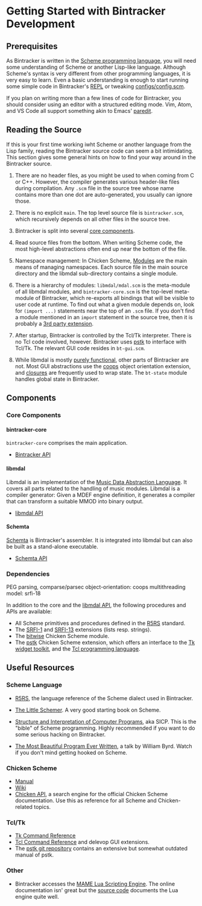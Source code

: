 # Getting Started with Bintracker Development


## Prerequisites

As Bintracker is written in the [Scheme programming language](https://en.wikipedia.org/wiki/Scheme_(programming_language)), you will need some understanding of Scheme or another Lisp-like language. Although Scheme's syntax is very different from other programming languages, it is very easy to learn. Even a basic understanding is enough to start running some simple code in Bintracker's [REPL](repl.md) or tweaking [configs/config.scm](configuration.md).

If you plan on writing more than a few lines of code for Bintracker, you should consider using an editor with a structured editing mode. Vim, Atom, and VS Code all support something akin to Emacs' [paredit](http://danmidwood.com/content/2014/11/21/animated-paredit.html).




## Reading the Source

If this is your first time working iwht Scheme or another language from the Lisp family, reading the Bintracker source code can seem a bit intimidating. This section gives some general hints on how to find your way around in the Bintracker source.

1. There are no header files, as you might be used to when coming from C or C++. However, the compiler generates various header-like files during compilation. Any `.scm` file in the source tree whose name contains more than one dot are auto-generated, you usually can ignore those.

2. There is no explicit `main`. The top level source file is `bintracker.scm`, which recursively depends on all other files in the source tree.

3. Bintracker is split into several [core components](#core-components).

4. Read source files from the bottom. When writing Scheme code, the most high-level abstractions often end up near the bottom of the file.

5. Namespace management: In Chicken Scheme, [Modules](http://wiki.call-cc.org/man/5/Modules) are the main means of managing namespaces. Each source file in the main source directory and the libmdal sub-directory contains a single module.

6. There is a hierarchy of modules: `libmdal/mdal.scm` is the meta-module of all libmdal modules, and `bintracker-core.scm` is the top-level meta-module of Bintracker, which re-exports all bindings that will be visible to user code at runtime. To find out what a given module depends on, look for `(import ...)` statements near the top of an `.scm` file. If you don't find a module mentioned in an `import` statement in the source tree, then it is probably a [3rd party extension](#dependencies).

7. After startup, Bintracker is controlled by the Tcl/Tk interpreter. There is no Tcl code involved, however. Bintracker uses [pstk](http://wiki.call-cc.org/eggref/5/pstk) to interface with Tcl/Tk. The relevant GUI code resides in `bt-gui.scm`.

8. While libmdal is mostly [purely functional](https://en.wikipedia.org/wiki/Functional_programming), other parts of Bintracker are not. Most GUI abstractions use the [coops](http://wiki.call-cc.org/eggref/5/coops) object orientation extension, and [closures](https://en.wikipedia.org/wiki/Closure_(computer_programming)) are frequently used to wrap state. The `bt-state` module handles global state in Bintracker.



## Components

### Core Components

#### bintracker-core

`bintracker-core` comprises the main application.

- [Bintracker API](generated/bintracker-core.md)

#### libmdal

Libmdal is an implementation of the [Music Data Abstraction Language](mdal-introduction.md). It covers all parts related to the handling of music modules. Libmdal is a compiler generator: Given a MDEF engine definition, it generates a compiler that can transform a suitable MMOD into binary output.

- [libmdal API](generated/mdal.md)

#### Schemta

[Schemta](schemta.md) is Bintracker's assembler. It is integrated into libmdal but can also be built as a stand-alone executable.

- [Schemta API](generated/schemta.md)

### Dependencies

PEG parsing, comparse/parsec
object-orientation: coops
multithreading model: srfi-18




In addition to the core  and the [libmdal API](generated/mdal.md), the following procedures and APIs are available:

- All Scheme primitives and procedures defined in the [R5RS](https://schemers.org/Documents/Standards/R5RS/) standard.
- The [SRFI-1](https://srfi.schemers.org/srfi-1/srfi-1.html) and [SRFI-13](https://srfi.schemers.org/srfi-13/srfi-13.html) extensions (lists resp. strings).
- The [bitwise](http://wiki.call-cc.org/man/5/Module%20(chicken%20bitwise)) Chicken Scheme module.
- The [pstk](http://wiki.call-cc.org/eggref/5/pstk) Chicken Scheme extension, which offers an interface to the [Tk widget toolkit](https://en.wikipedia.org/wiki/Tk), and the [Tcl programming language](https://en.wikipedia.org/wiki/Tcl).



## Useful Resources

### Scheme Language

- [R5RS](https://schemers.org/Documents/Standards/R5RS/HTML/), the language reference of the Scheme dialect used in Bintracker.

- [The Little Schemer](https://mitpress.mit.edu/books/little-schemer-fourth-edition). A very good starting book on Scheme.

- [Structure and Interpretation of Computer Programs](https://mitpress.mit.edu/sites/default/files/sicp/full-text/book/book.html), aka SICP. This is the "bible" of Scheme programming. Highly recommended if you want to do some serious hacking on Bintracker.

- [The Most Beautiful Program Ever Written](https://www.youtube.com/watch?v=OyfBQmvr2Hc), a talk by William Byrd. Watch if you don't mind getting hooked on Scheme.

### Chicken Scheme

- [Manual](https://wiki.call-cc.org/manual)
- [Wiki](https://wiki.call-cc.org/)
- [Chicken API](https://api.call-cc.org/5/doc/), a search engine for the official Chicken Scheme documentation. Use this as reference for all Scheme and Chicken-related topics.

### Tcl/Tk

- [Tk Command Reference](https://www.tcl-lang.org/man/tcl8.6/TkCmd/contents.htm)
- [Tcl Command Reference](https://www.tcl-lang.org/man/tcl8.6/TclCmd/contents.htm) and  delevop GUI extensions.
- The [pstk git repository](https://github.com/utz82/pstk.git) contains an extensive but somewhat outdated manual of pstk.

### Other

- Bintracker accesses the [MAME Lua Scripting Engine](https://docs.mamedev.org/techspecs/luaengine.html). The online documentation isn' great but the [source code](https://github.com/mamedev/mame/blob/2d1b881c794286f0e090fbc837db1132c6ea042d/src/frontend/mame/luaengine.cpp) documents the Lua engine quite well.
